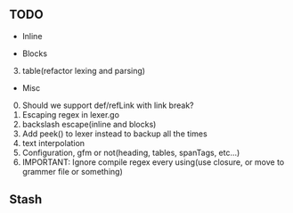 ## TODO
- Inline

- Blocks
3. table(refactor lexing and parsing)

- Misc
0. Should we support def/refLink with link break?
1. Escaping regex in lexer.go
2. backslash escape(inline and blocks)
3. Add peek() to lexer instead to backup all the times
4. text interpolation
5. Configuration, gfm or not(heading, tables, spanTags, etc...)
6. IMPORTANT: Ignore compile regex every using(use closure, or move to grammer file or something)

Stash
-----



